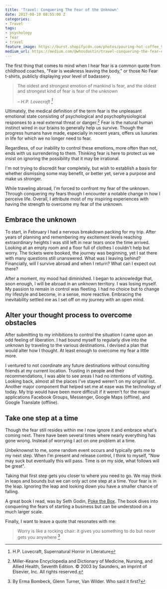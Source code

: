 ```yaml
---
title: 'Travel: Conquering The Fear of the Unknown'
date: 2017-08-10 08:55:00 Z
categories:
- Travel
tags:
- psychology
- fear
- travel
feature_image: https://burst.shopifycdn.com/photos/pouring-hot-coffee_925x@2x.jpg
medium_url: https://medium.com/@whosdustin/travel-conquering-the-fear-of-the-unknown-b4bfe93cfa1c
---
```


The first thing that comes to mind when I hear fear is a common quote from childhood coaches, "Fear is weakness leaving the body," or those No Fear t-shirts, publicly displaying your level of badassery.

> The oldest and strongest emotion of mankind is fear, and the oldest and strongest kind of fear is fear of the unknown
>
> <cite>– H.P. Lovecraft [^1]</cite>

Ultimately, the medical definition of the term fear is the unpleasant emotional state consisting of psychological and psychophysiological responses to a real external threat or danger.[^2] Fear is the natural human instinct wired in our brains to generally help us survive. Though the progress humans have made, especially in recent years, offers us luxuries in life for which we no longer need to fear.

Regardless, of our inability to control these emotions, more often than not, ends with us surrendering to them. Thinking fear is here to protect us we insist on ignoring the possibility that it may be irrational.

I'm not trying to discredit fear completely, but wish to establish a basis for whether dismissing some may benefit, or better yet, serve a purpose and make us stronger.

While traveling abroad, I'm forced to confront my fear of the unknown. Through conquering my fears though I encounter a notable change in how I perceive life. Overall, I attribute most of my inspiring experiences with having the strength to overcome my fear of the unknown.

## Embrace the unknown

To start, in February I had a nervous breakdown packing for my trip. After years of planning and remembering my excitement levels reaching extraordinary heights I was still left in near tears once the time arrived. Looking at an empty room and a floor full of clothes I couldn't help but worry. The tickets were booked, the journey was beginning, yet I sat there with many questions still unanswered. What was I leaving behind? Financially, will I survive abroad and when I return? What can I expect out there?

After a moment, my mood had diminished. I began to acknowledge that, soon enough, I will be abroad in an unknown territory. I was losing myself. My passion to remain in control was fleeting. I had no choice but to change my lifestyle and become, in a sense, more reactive. Embracing the inevitability settled me as I set off on my journey with an open mind.

## Alter your thought process to overcome obstacles

After submitting to my inhibitions to control the situation I came upon an odd feeling of liberation. I had bound myself to regularly dive into the unknown by traveling to the various destinations. I devised a plan that would alter how I thought. At least enough to overcome my fear a little more.

I ventured to not coordinate any future destinations without consulting friends at my current location. Trusting in people and their recommendations, I was able to see areas I had no intentions of visiting. Looking back, almost all the places I've stayed weren't on my original list.  Another major component that helped set me at ease was the technology of today. My trip would have been more difficult if it weren't for the major applications Facebook Groups, Messenger, Google Maps (offline), and Google Translate (offline).

## Take one step at a time

Though the fear still resides within me I now ignore it and embrace what's coming next. There have been several times where nearly everything has gone wrong. Instead of worrying I act on one problem at a time.

Unbeknownst to me, some random event occurs and typically gets me to my next step. When I'm present and release control, I think to myself, "Now may suck but eventually this will pass. Time is on my side, what follows will be great".

Taking that first step gets you closer to where you need to go. We may think in leaps and bounds but we can only act one step at a time. Your fear is in the leap. Ignoring the leap and looking down you have a smaller chance of falling.

A great book I read, was by Seth Godin, <a target="_blank" href="https://www.amazon.com/gp/offer-listing/1591848253/ref=as_li_tl?ie=UTF8&camp=1789&creative=9325&creativeASIN=1591848253&linkCode=am2&tag=4benefitnews-20&linkId=82632eedd18bf0cd9df84ac0a0166c50">Poke the Box</a><img src="//ir-na.amazon-adsystem.com/e/ir?t=4benefitnews-20&l=am2&o=1&a=1591848253" width="1" height="1" border="0" alt="" style="border:none !important; margin:0px !important;" />. The book dives into conquering the fears of starting a business but can be understood on a much larger scale.

Finally, I want to leave a quote that resonates with me:

> Worry is like a rocking chair: it gives you something to do but never gets you anywhere [^3]

[^1]: H.P. Lovecraft, Supernatural Horror in Literature
[^2]: Miller-Keane Encyclopedia and Dictionary of Medicine, Nursing, and Allied Health, Seventh Edition. © 2003 by Saunders, an imprint of Elsevier, Inc. All rights reserved.
[^3]: By Erma Bombeck, Glenn Turner, Van Wilder. Who said it first?
